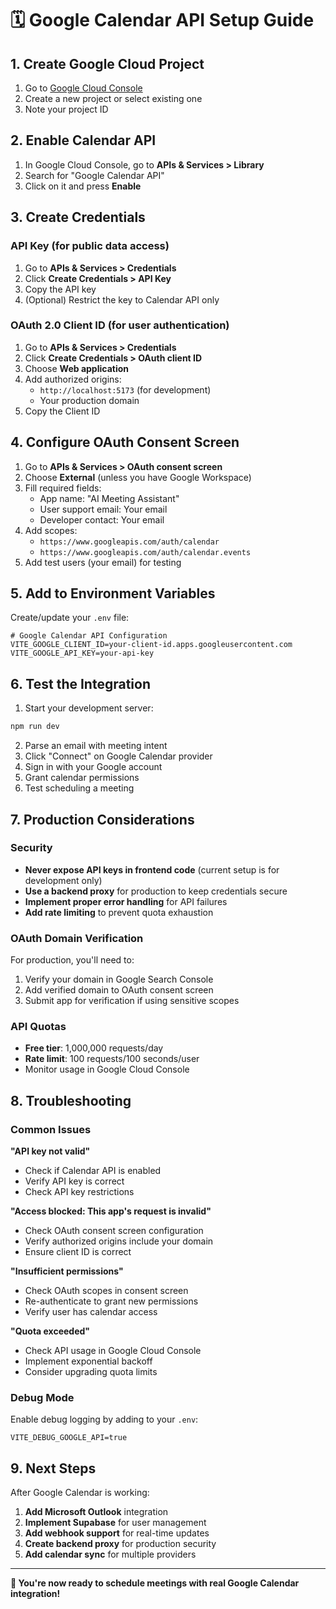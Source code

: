 # 🗓️ Google Calendar API Setup Guide

## 1. Create Google Cloud Project

1. Go to [Google Cloud Console](https://console.cloud.google.com/)
2. Create a new project or select existing one
3. Note your project ID

## 2. Enable Calendar API

1. In Google Cloud Console, go to **APIs & Services > Library**
2. Search for "Google Calendar API"
3. Click on it and press **Enable**

## 3. Create Credentials

### API Key (for public data access)
1. Go to **APIs & Services > Credentials**
2. Click **Create Credentials > API Key**
3. Copy the API key
4. (Optional) Restrict the key to Calendar API only

### OAuth 2.0 Client ID (for user authentication)
1. Go to **APIs & Services > Credentials**
2. Click **Create Credentials > OAuth client ID**
3. Choose **Web application**
4. Add authorized origins:
   - `http://localhost:5173` (for development)
   - Your production domain
5. Copy the Client ID

## 4. Configure OAuth Consent Screen

1. Go to **APIs & Services > OAuth consent screen**
2. Choose **External** (unless you have Google Workspace)
3. Fill required fields:
   - App name: "AI Meeting Assistant"
   - User support email: Your email
   - Developer contact: Your email
4. Add scopes:
   - `https://www.googleapis.com/auth/calendar`
   - `https://www.googleapis.com/auth/calendar.events`
5. Add test users (your email) for testing

## 5. Add to Environment Variables

Create/update your `.env` file:

```env
# Google Calendar API Configuration
VITE_GOOGLE_CLIENT_ID=your-client-id.apps.googleusercontent.com
VITE_GOOGLE_API_KEY=your-api-key
```

## 6. Test the Integration

1. Start your development server:
```bash
npm run dev
```

2. Parse an email with meeting intent
3. Click "Connect" on Google Calendar provider
4. Sign in with your Google account
5. Grant calendar permissions
6. Test scheduling a meeting

## 7. Production Considerations

### Security
- **Never expose API keys in frontend code** (current setup is for development only)
- **Use a backend proxy** for production to keep credentials secure
- **Implement proper error handling** for API failures
- **Add rate limiting** to prevent quota exhaustion

### OAuth Domain Verification
For production, you'll need to:
1. Verify your domain in Google Search Console
2. Add verified domain to OAuth consent screen
3. Submit app for verification if using sensitive scopes

### API Quotas
- **Free tier**: 1,000,000 requests/day
- **Rate limit**: 100 requests/100 seconds/user
- Monitor usage in Google Cloud Console

## 8. Troubleshooting

### Common Issues

**"API key not valid"**
- Check if Calendar API is enabled
- Verify API key is correct
- Check API key restrictions

**"Access blocked: This app's request is invalid"**
- Check OAuth consent screen configuration
- Verify authorized origins include your domain
- Ensure client ID is correct

**"Insufficient permissions"**
- Check OAuth scopes in consent screen
- Re-authenticate to grant new permissions
- Verify user has calendar access

**"Quota exceeded"**
- Check API usage in Google Cloud Console
- Implement exponential backoff
- Consider upgrading quota limits

### Debug Mode
Enable debug logging by adding to your `.env`:
```env
VITE_DEBUG_GOOGLE_API=true
```

## 9. Next Steps

After Google Calendar is working:

1. **Add Microsoft Outlook** integration
2. **Implement Supabase** for user management
3. **Add webhook support** for real-time updates
4. **Create backend proxy** for production security
5. **Add calendar sync** for multiple providers

---

**🎉 You're now ready to schedule meetings with real Google Calendar integration!**